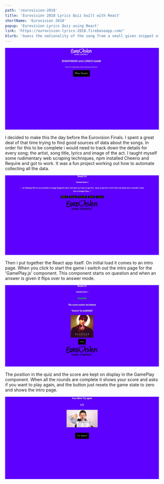 ```yaml
---
path: '/eurovision-2018'
title: 'Eurovision 2018 Lyrics Quiz built with React'
shortName: 'Eurovision 2018'
popup: 'Eurovision Lyrics Quiz using React'
link: 'https://eurovision-lyrics-2018.firebaseapp.com/'
blurb: 'Guess the nationality of the song from a small given snippet of the lyrics. Built with React.js'
---
```


![Front page of Eurovision app](eurovisionFrontPage.jpg)  

I decided to make this the day before the Eurovision Finals. I spent a great deal of that time trying to find good sources of data about the songs. In order for this to be complete i would need to track down the details for every song; the artist, song title, lyrics and image of the act. I taught myself some rudimentary web scraping techniques, npm installed Cheerio and Require and got to work. It was a fun project working out how to automate collecting all the data.  

![Questions dialogue of Eurovision app](eurovisionQuestion.jpg)  

Then i put together the React app itself. On initial load it comes to an intro page. When you click to start the game i switch out the intro page for the 'GamePlay.js' component. This component starts on question and when an answer is given it flips over to answer mode.  

![Visual response to a correct answer](eurovisionCorrectAnswer.jpg)  

The position in the quiz and the score are kept on display in the GamePlay component. When all the rounds are complete it shows your score and asks if you want to play again, and the button just resets the game state to zero and shows the intro page.

![Final score page](eurovisionFinalScore.jpg)

